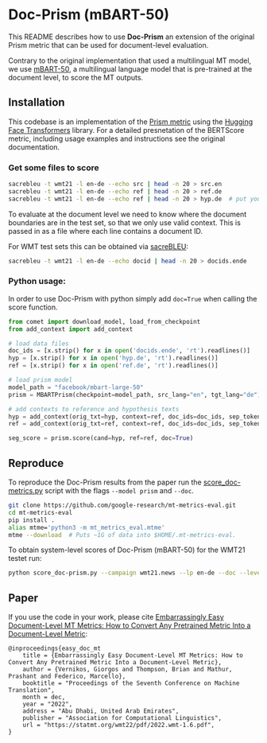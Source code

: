 # Doc-Prism (mBART-50)

This README describes how to use **Doc-Prism** an extension of the original Prism metric that can be used for document-level evaluation. 

Contrary to the original implementation that used a multilingual MT model, we use [mBART-50](https://arxiv.org/abs/2008.00401), a multilingual language model that is pre-trained at the document level, to score the MT outputs.

## Installation

This codebase is an implementation of the [Prism metric](https://github.com/thompsonb/prism) using the [Hugging Face Transformers](https://huggingface.co/docs/transformers/index) library. For a detailed presnetation of the BERTScore metric, including usage examples and instructions see the original documentation.

### Get some files to score
```bash
sacrebleu -t wmt21 -l en-de --echo src | head -n 20 > src.en
sacrebleu -t wmt21 -l en-de --echo ref | head -n 20 > ref.de
sacrebleu -t wmt21 -l en-de --echo ref | head -n 20 > hyp.de  # put your system output here
```

To evaluate at the document level we need to know where the document boundaries are in the test set, so that we only use valid context. This is passed in as a file where each line contains a document ID.

For WMT test sets this can be obtained via [sacreBLEU](https://github.com/mjpost/sacrebleu):
```bash
sacrebleu -t wmt21 -l en-de --echo docid | head -n 20 > docids.ende
```


### Python usage:

In order to use Doc-Prism with python simply add `doc=True` when calling the score function.

```python
from comet import download_model, load_from_checkpoint
from add_context import add_context

# load data files
doc_ids = [x.strip() for x in open('docids.ende', 'rt').readlines()]
hyp = [x.strip() for x in open('hyp.de', 'rt').readlines()]
ref = [x.strip() for x in open('ref.de', 'rt').readlines()]

# load prism model
model_path = "facebook/mbart-large-50"
prism = MBARTPrism(checkpoint=model_path, src_lang="en", tgt_lang="de")

# add contexts to reference and hypothesis texts
hyp = add_context(orig_txt=hyp, context=ref, doc_ids=doc_ids, sep_token=model.encoder.tokenizer.sep_token)
ref = add_context(orig_txt=ref, context=ref, doc_ids=doc_ids, sep_token=model.encoder.tokenizer.sep_token)

seg_score = prism.score(cand=hyp, ref=ref, doc=True)
```

## Reproduce
To reproduce the Doc-Prism results from the paper run the [score_doc-metrics.py](/score_doc-metrics.py) script with the flags `--model prism` and `--doc`.

```bash
git clone https://github.com/google-research/mt-metrics-eval.git
cd mt-metrics-eval
pip install .
alias mtme='python3 -m mt_metrics_eval.mtme'
mtme --download  # Puts ~1G of data into $HOME/.mt-metrics-eval.
```
To obtain system-level scores of Doc-Prism (mBART-50) for the WMT21 testet run:
```bash
python score_doc-prism.py --campaign wmt21.news --lp en-de --doc --level sys
````

## Paper

If you use the code in your work, please cite [Embarrassingly Easy Document-Level MT Metrics: How to Convert Any Pretrained Metric Into a Document-Level Metric](https://statmt.org/wmt22/pdf/2022.wmt-1.6.pdf):

```
@inproceedings{easy_doc_mt
    title = {Embarrassingly Easy Document-Level MT Metrics: How to Convert Any Pretrained Metric Into a Document-Level Metric},
    author = {Vernikos, Giorgos and Thompson, Brian and Mathur, Prashant and Federico, Marcello},
    booktitle = "Proceedings of the Seventh Conference on Machine Translation",
    month = dec,
    year = "2022",
    address = "Abu Dhabi, United Arab Emirates",
    publisher = "Association for Computational Linguistics",
    url = "https://statmt.org/wmt22/pdf/2022.wmt-1.6.pdf",
}
```
